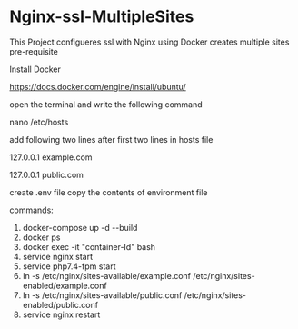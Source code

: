 # Nginx-ssl-MultipleSites
This Project configueres ssl with Nginx using Docker
creates multiple sites 
pre-requisite

Install Docker

https://docs.docker.com/engine/install/ubuntu/

open the terminal and write the following command 

nano /etc/hosts

add following two lines after first two lines in hosts file

127.0.0.1 example.com

127.0.0.1 public.com

create .env file copy the contents of environment file

commands:
1. docker-compose up -d --build
2. docker ps
3. docker exec -it "container-Id" bash
4. service nginx start
5. service php7.4-fpm start
6. ln -s /etc/nginx/sites-available/example.conf /etc/nginx/sites-enabled/example.conf
7. ln -s /etc/nginx/sites-available/public.conf /etc/nginx/sites-enabled/public.conf
8. service nginx restart

